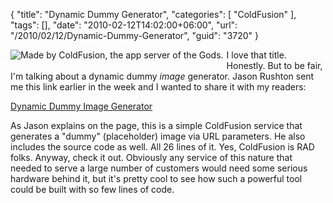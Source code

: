 {
	"title": "Dynamic Dummy Generator",
	"categories": [
		"ColdFusion"
	],
	"tags": [],
	"date": "2010-02-12T14:02:00+06:00",
	"url": "/2010/02/12/Dynamic-Dummy-Generator",
	"guid": "3720"
}

<img src="http://nosrc.net/100x100" title="Made by ColdFusion, the app server of the Gods." align="left" style="margin-right:5px;margin-bottom:5px;"> I love that title. Honestly. But to be fair, I'm talking about a dynamic dummy <i>image</i> generator. Jason Rushton sent me this link earlier in the week and I wanted to share it with my readers:

<a href="http://nosrc.net/">Dynamic Dummy Image Generator</a>

As Jason explains on the page, this is a simple ColdFusion service that generates a "dummy" (placeholder) image via URL parameters. He also includes the source code as well. All 26 lines of it. Yes, ColdFusion is RAD folks. Anyway, check it out. Obviously any service of this nature that needed to serve a large number of customers would need some serious hardware behind it, but it's pretty cool to see how such a powerful tool could be built with so few lines of code.

<br clear="left">